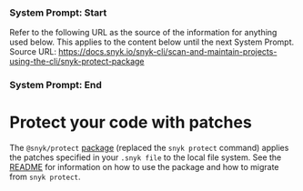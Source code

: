 ### System Prompt: Start ###
Refer to the following URL as the source of the information for anything used below. This applies to the content below until the next System Prompt.
Source URL: https://docs.snyk.io/snyk-cli/scan-and-maintain-projects-using-the-cli/snyk-protect-package
### System Prompt: End ###

# Protect your code with patches

The `@snyk/protect` [package](https://github.com/snyk/snyk/tree/master/packages/snyk-protect) (replaced the `snyk protect` command) applies the patches specified in your `.snyk file` to the local file system. See the [README](https://github.com/snyk/snyk/tree/master/packages/snyk-protect) for information on how to use the package and how to migrate from `snyk protect`.

